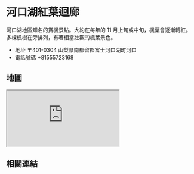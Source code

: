 # 河口湖紅葉迴廊

河口湖地區知名的賞楓景點。大約在每年的 11 月上旬或中旬，楓葉會逐漸轉紅。多棵楓樹在旁排列，有著相當壯觀的楓葉景色。

- 地址 〒401-0304 山梨県南都留郡富士河口湖町河口
- 電話號碼 +81555723168

## 地圖

<iframe src="https://www.google.com/maps/embed?pb=!1m18!1m12!1m3!1d3247.1284888127434!2d138.75975767560604!3d35.525822338495686!2m3!1f0!2f0!3f0!3m2!1i1024!2i768!4f13.1!3m3!1m2!1s0x60195e52526915f9%3A0x1a967cee111ec37d!2sMomiji%20Corridor%20Lake%20Kawaguchi!5e0!3m2!1sen!2stw!4v1690639398445!5m2!1sen!2stw" loading="lazy" referrerpolicy="no-referrer-when-downgrade"></iframe>

## 相關連結
